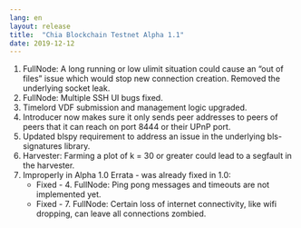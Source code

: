 ```yaml
---
lang: en
layout: release
title:  "Chia Blockchain Testnet Alpha 1.1"
date: 2019-12-12
---
```


1. FullNode: A long running or low ulimit situation could cause an “out of files” issue which would stop new connection creation. Removed the underlying socket leak.
2. FullNode: Multiple SSH UI bugs fixed.
3. Timelord VDF submission and management logic upgraded.
4. Introducer now makes sure it only sends peer addresses to peers of peers that it can reach on port 8444 or their UPnP port.
5. Updated blspy requirement to address an issue in the underlying bls-signatures library.
6. Harvester: Farming  a plot of k = 30 or greater could lead to a segfault in the harvester.
7. Improperly in Alpha 1.0 Errata - was already fixed in 1.0:
    - Fixed - 4. FullNode: Ping pong messages and timeouts are not implemented yet.
    - Fixed - 7. FullNode: Certain loss of internet connectivity, like wifi dropping, can leave all connections zombied.
